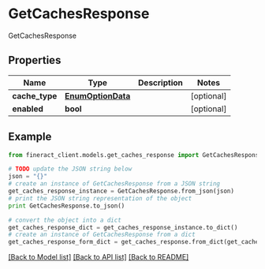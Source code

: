 # GetCachesResponse

GetCachesResponse

## Properties

Name | Type | Description | Notes
------------ | ------------- | ------------- | -------------
**cache_type** | [**EnumOptionData**](EnumOptionData.md) |  | [optional] 
**enabled** | **bool** |  | [optional] 

## Example

```python
from fineract_client.models.get_caches_response import GetCachesResponse

# TODO update the JSON string below
json = "{}"
# create an instance of GetCachesResponse from a JSON string
get_caches_response_instance = GetCachesResponse.from_json(json)
# print the JSON string representation of the object
print GetCachesResponse.to_json()

# convert the object into a dict
get_caches_response_dict = get_caches_response_instance.to_dict()
# create an instance of GetCachesResponse from a dict
get_caches_response_form_dict = get_caches_response.from_dict(get_caches_response_dict)
```
[[Back to Model list]](../README.md#documentation-for-models) [[Back to API list]](../README.md#documentation-for-api-endpoints) [[Back to README]](../README.md)


